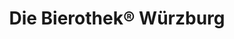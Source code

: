 ---
title: "Die Bierothek® Würzburg"
url: /wuerzburg/die-bierothek-r-wuerzburg/
shop: Spirituosen
---
